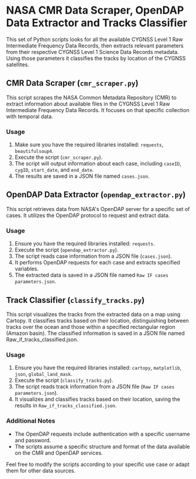 # NASA CMR Data Scraper, OpenDAP Data Extractor and Tracks Classifier
This set of Python scripts looks for all the available CYGNSS Level 1 Raw Intermediate Frequency Data Records, then extracts relevant parameters from their respective CYGNSS Level 1 Science Data Records metadata. Using those parameters it classifies the tracks by location of the CYGNSS satellites.


## CMR Data Scraper (`cmr_scraper.py`)

This script scrapes the NASA Common Metadata Repository (CMR) to extract information about available files in the CYGNSS Level 1 Raw Intermediate Frequency Data Records. It focuses on that specific collection with temporal data.

### Usage

1. Make sure you have the required libraries installed: `requests`, `beautifulsoup4`.
2. Execute the script (`cmr_scraper.py`).
3. The script will output information about each case, including `caseID`, `cygID`, `start_date`, and `end_date`.
4. The results are saved in a JSON file named `cases.json`.

## OpenDAP Data Extractor (`opendap_extractor.py`)

This script retrieves data from NASA's OpenDAP server for a specific set of cases. It utilizes the OpenDAP protocol to request and extract data.

### Usage

1. Ensure you have the required libraries installed: `requests`.
2. Execute the script (`opendap_extractor.py`).
3. The script reads case information from a JSON file (`cases.json`).
4. It performs OpenDAP requests for each case and extracts specified variables.
5. The extracted data is saved in a JSON file named `Raw IF cases parameters.json`.

## Track Classifier (`classify_tracks.py`)
This script visualizes the tracks from the extracted data on a map using Cartopy. It classifies tracks based on their location, distinguishing between tracks over the ocean and those within a specified rectangular region (Amazon basin). The classified information is saved in a JSON file named Raw_if_tracks_classified.json.

### Usage
1. Ensure you have the required libraries installed: `cartopy`, `matplotlib`, `json`, `global_land_mask`.
2. Execute the script (`classify_tracks.py`).
3. The script reads track information from a JSON file (`Raw IF cases parameters.json`).
4. It visualizes and classifies tracks based on their location, saving the results in `Raw_if_tracks_classified.json`.

### Additional Notes
- The OpenDAP requests include authentication with a specific username and password.
- The scripts assume a specific structure and format of the data available on the CMR and OpenDAP services.

Feel free to modify the scripts according to your specific use case or adapt them for other data sources.
